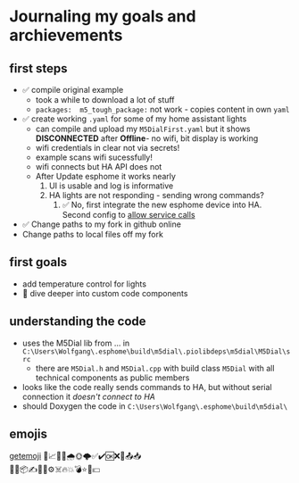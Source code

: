 # Journaling my goals and archievements

## first steps

* ✅ compile original example
  * took a while to download a lot of stuff
  * `packages:  m5_tough_package:` not work - copies content in own `yaml`
* ✅ create working `.yaml` for some of my home assistant lights
  * can compile and upload my `M5DialFirst.yaml` but it shows **DISCONNECTED** after **Offline**- no wifi, bit display is working
  * wifi credentials in clear not via secrets!
  * example scans wifi sucessfully!
  * wifi connects but HA API does not
  * After Update esphome it works nearly
    1. UI is usable and log is informative
    1. HA lights are not responding - sending wrong commands?
       1. ✅ No, first integrate the new esphome device into HA. Second config to [allow service calls](https://esphome.io/components/api.html#:~:text=Before%20a%20newly%20added%20ESPHome,to%20make%20service%20calls%E2%80%9D%20option.)
* ✅ Change paths to my fork in github online
* Change paths to local files off my fork 


## first goals

* add temperature control for lights
* 🚧 dive deeper into custom code components
  

## understanding the code

* uses the M5Dial lib from ... in `C:\Users\Wolfgang\.esphome\build\m5dial\.piolibdeps\m5dial\M5Dial\src`
  * there are `M5Dial.h` and `M5Dial.cpp` with build class `M5Dial` with all technical components as public members
* looks like the code really sends commands to HA, but without serial connection it _doesn't connect to HA_
* should Doxygen the code in `C:\Users\Wolfgang\.esphome\build\m5dial\` 

## emojis

[getemoji](https://getemoji.com/) 💖📈🚀🚧🌧🌞🌩️✅✔️🆗❌💾📤📥<br>📓📒📦✍️📧📌⚙️☠️🔥💥💣⭐📁💶